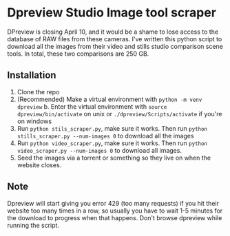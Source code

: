 # Dpreview Studio Image tool scraper
DPreview is closing April 10, and it would be a shame to lose access to the database of RAW files from these cameras. I've written this python script to download all the images from their video and stills studio comparison scene tools. In total, these two comparisons are 250 GB.

## Installation
1. Clone the repo
2. (Recommended) Make a virtual environment with `python -m venv dpreview`
  b. Enter the virtual environment with `source dpreview/bin/activate` on unix or `./dpreview/Scripts/activate` if you're on windows
4. Run `python stils_scraper.py`, make sure it works. Then run `python stills_scraper.py --num-images 0` to download all the images
5. Run `python video_scraper.py`, make sure it works. Then run `python video_scraper.py --num-images 0` to download all images.
6. Seed the images via a torrent or something so they live on when the website closes.

## Note
Dpreview will start giving you error 429 (too many requests) if you hit their website too many times in a row, so usually you have to wait 1-5 minutes for the download to progress when that happens. Don't browse dpreview while running the script.